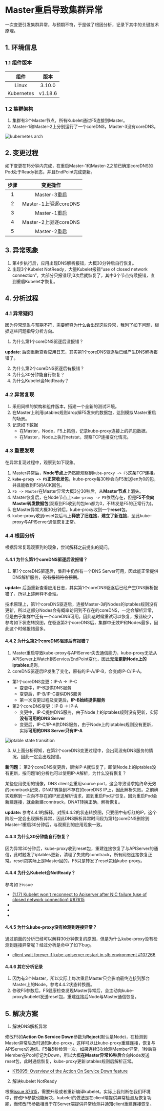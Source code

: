 # Master重启导致集群异常

<show-structure depth="3"/>

一次变更引发集群异常，与预期不符，于是做了根因分析，记录下其中的关键技术原理。

## 1. 环境信息

### 1.1 组件版本

|     组件     |   版本    |
|:----------:|:-------:|
|   Linux    | 3.10.0  |
| Kubernetes | v1.18.6 |

### 1.2 集群架构

1. 集群有3个Master节点，所有Kubelet通过F5连接到Master。
2. Master-1和Master-2上分别运行了一个coreDNS，Master-3没有coreDNS。

![kubernetes arch](kubernetes-arch.svg)

## 2. 变更过程

如下变更在15分钟内完成，在重启Master-1和Master-2之前已确定coreDNS的Pod处于Ready状态，并且EndPoint完成更新。

| 步骤 |        变更操作        |
|:--:|:------------------:|
| 1  |     Master-3重启     |
| 2  | Master-1上驱逐coreDNS |
| 3  |     Master-1重启     |
| 4  | Master-2上驱逐coreDNS |
| 5  |     Master-2重启     |

## 3. 异常现象

1. 第4步执行后，应用出现DNS解析报错，大概30分钟后自行恢复。
2. 出现3个Kubelet NotReady，大量Kubelet报错“use of closed network connection”，大部分只报错1到3次后就恢复了，其中3个节点持续报错，直到重启Kubelet才恢复。

## 4. 分析过程

### 4.1 异常疑问

因为异常现象与预期不符，需要解释为什么会出现这些异常，我列了如下问题，根据这些问题指导分析方向。

1. 为什么第1个coreDNS驱逐后没报错？

**update**: 后面重新查看应用日志，其实第1个coreDNS驱逐后已经产生DNS解析报错了。

2. 为什么第2个coreDNS驱逐后有报错？
3. 为什么30分钟能自行恢复？
4. 为什么Kubelet会NotReady？

### 4.2 异常复现

1. 采用同样的架构和组件版本，搭建一个全新的测试环境。
2. 在Master上利用iptables规则drop掉F5发来的数据包，达到模拟Master重启的场景。
3. 记录如下数据
   - 在Master，Node，F5上抓包，记录kube-proxy连接上的抓包数据。
   - 在Master，Node上执行netstat，观察TCP连接变化情况。

### 4.3 重要发现

在异常复现过程中，观察到如下现象。

1. Master异常后，**Node节点**上仍然能观察到`kube-proxy -> F5`这条TCP连接。
2. **`kube-proxy -> F5`正常收发包**，kube-proxy每30秒会向F5发送len为0的包，并且能收到F5的ACK回包。
3. `F5 -> Master`在Master异常大概3分30秒后，从**Master节点**上消失。
4. Master恢复后，在Node节点上`kube-proxy -> F5`依然存在，但是**F5不会向Master转发数据包**(观察到F5收到的包len都为0，不转发是F5的正常行为)。
4. 在Master异常大概30分钟后，kube-proxy收到一个**reset**包。
5. kube-proxy收到reset包后马上**释放了旧连接**，**建立了新连接**，至此kube-proxy与APIServer通信恢复正常。

### 4.4 根因分析

根据异常复现观察到的现象，尝试解释之前提出的疑问。

#### 4.4.1 为什么第1个coreDNS驱逐后没报错？

1. 第1个coreDNS驱逐后，集群中仍然有一个DNS Server可用，因此能正常提供DNS解析服务，~~没有报错符合预期~~。

**update:** 后面重新查看应用日志，其实第1个coreDNS驱逐后已经产生DNS解析报错了，所以上述解释不合理。

技术原理上，第1个coreDNS驱逐后，连接Master-3的Nodes的iptables规则没有更新，所以这部分Nodes会有概率访问到不存在的coreDNS，一定会解析异常，但是由于集群中还有一个coreDNS可用，因此这时候重试可以恢复，报错较少，参考如下状态转换图，在驱逐第2个coreDNS后，集群中无效IP和Nodes最多，因此这个时候报错最多。
 
#### 4.4.2 为什么第2个coreDNS驱逐后有报错？

1. Master重启导致kube-proxy与APIServer失去通信能力，kube-proxy无法从APIServer上Watch到Service/EndPoint变化，因此**无法更新Node上的iptables**规则。
2. coreDNS驱逐后IP发生了变化，原有的IP-A/IP-B，会变成IP-C/IP-A。
- 第1个coreDNS变更：IP-A -> IP-C
  - 变更中，IP-B提供DNS服务
  - 变更后，IP-B/IP-C提供DNS服务
  - 第一次变更过程及变更后，**IP-B始终提供服务**
- 第2个coreDNS变更：IP-B -> IP-A
  - 变更中，IP-C提供DNS服务，由于Node上的iptables规则没有更新，实际**没有可用的DNS Server**
  - 变更后，IP-C/IP-A供DNS服务，由于Node上的iptables规则没有更新，实际**可用的DNS Server只有IP-A**

![iptable state transition](iptables-state-transition.svg)

3. 从上面分析得知，在第2个coreDNS变更过程中，会出现没有DNS服务的情况，因此一定会出现报错。

**新问题：** 第2个coreDNS变更后，很快IP-A就恢复了，即使Node上的iptables没有更新，按问题1的分析也可以使用IP-A解析，为什么没有恢复？

某些应用使用的镜像，DNS client会重用source port，这会导致请求始终命无效的conntrack记录，DNAT转换到不存在的coreDNS IP上，因此解析失败。之前确实观察到一次向不存在的IP发送解析请求，直到重启Pod才恢复。因为重启Pod会新建连接，就会新建conntrack，DNAT转换正确，解析恢复。

**update:** 参考4.4.1的解释，对照4.4.2的状态转换图，只要图中有标红的IP，这个阶段一定会出现解析异常，因此DNS解析异常时间段为第1台coreDNS删除到Master-1重启30分钟后，与观察到的应用现象一致。

#### 4.4.3 为什么30分钟能自行恢复？

因为异常30分钟后，kube-proxy收到reset包，重建连接恢复了与APIServer的通信，此时触发了iptables更新，清理了失效的conntrack，所有网络连接恢复正常。reset包实际上是Master回的，F5只是转发了reset包给kube-proxy。

#### 4.4.4 为什么Kubelet会NotReady？

参考如下issue
- [(1.17) Kubelet won't reconnect to Apiserver after NIC failure (use of closed network connection) #87615](https://github.com/kubernetes/kubernetes/issues/87615)
- [](https://github.com/kubernetes/kubernetes/issues/87615#issuecomment-800031931)
- [](https://github.com/kubernetes/kubernetes/issues/87615#issuecomment-800828057)
- [](https://github.com/kubernetes/kubernetes/issues/87615#issuecomment-803517109)


#### 4.4.5 为什么kube-proxy没有检测到连接异常？

通过前面的分析已经可以解释30分钟恢复的原因，但是为什么kube-proxy没有检测到连接异常呢？经过分析是命中了如下bug。

- [client wait forever if kube-apiserver restart in slb environment #107266](https://github.com/kubernetes/kubernetes/issues/107266)

#### 4.4.6 其它分析记录

1. 因为有3个Master，所以实际上每次重启Master只会影响最终连接到那台Master上的Node，参考4.4.2状态转换图。
2. 修改F5参数后，F5健康检查发现Master异常后，会主动向kube-proxy/kubelet发送reset包，重建连接后Node与Master通信恢复。

## 5. 解决方案

1. 解决DNS解析异常

修改F5的**Action On Service Down**参数为**Reject**(默认是Node)，在检测到Master异常后及时通知kube-proxy，这样可以让kube-proxy重建连接，恢复与APIServer的通信。F5每5秒检测一次，如果连续3次检测Member异常，1秒后将Member在Pool标记为Down，所以大概**在Master异常16秒后**会向Node发送reset包，此时通信恢复，kube-proxy更新iptables规则后解析正常。

- [K15095: Overview of the Action On Service Down feature](https://my.f5.com/manage/s/article/K15095)


2. 解决kubelet NotReady

根据[issue 87615](https://github.com/kubernetes/kubernetes/issues/87615)，需要升级或者重新编译kubelet。实际上我判断在我们环境中，修改F5参数也能解决，kubelet的做法是在client端提供异常检测及恢复功能，而修改F5参数相当于在Server端提供异常检测并通知client重建连接恢复。